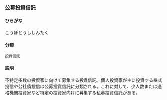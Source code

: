 <div style="display:none;">

## [あ行](securities-terms?id=あ行)
## [か行](securities-terms?id=か行)

</div>

### 公募投資信託

#### ひらがな

こうぼとうししんたく

#### 分類

`投資信託`

#### 説明

不特定多数の投資家に向けて募集する投資信託。個人投資家が主に投資する株式投信や公社債投信は公募投資信託に分類される。これに対して、少人数または適格機関投資家など特定の投資家向けに募集する私募投資信託がある。

<div style="display:none;">

## [さ行](securities-terms?id=さ行)
## [た行](securities-terms?id=た行)
## [な行](securities-terms?id=な行)
## [は行](securities-terms?id=は行)
## [ま行](securities-terms?id=ま行)
## [や行](securities-terms?id=や行)
## [ら行](securities-terms?id=ら行)
## [わ行](securities-terms?id=わ行)
## [英数字・記号](securities-terms?id=英数字・記号)

</div>

